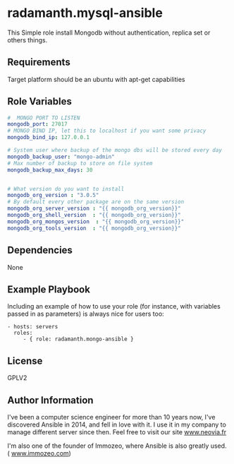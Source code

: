 radamanth.mysql-ansible
=========

This Simple role install Mongodb without authentication, replica set or others things.

Requirements
------------

Target platform should be an ubuntu with apt-get capabilities

Role Variables
--------------

```yaml
#  MONGO PORT TO LISTEN
mongodb_port: 27017
# MONGO BIND IP, let this to localhost if you want some privacy
mongodb_bind_ip: 127.0.0.1

# System user where backup of the mongo dbs will be stored every day
mongodb_backup_user: "mongo-admin"
# Max number of backup to store on file system
mongodb_backup_max_days: 30


# What version do you want to install
mongodb_org_version : "3.0.5"
# By default every other package are on the same version
mongodb_org_server_version : "{{ mongodb_org_version}}"
mongodb_org_shell_version  : "{{ mongodb_org_version}}"
mongodb_org_mongos_version  : "{{ mongodb_org_version}}"
mongodb_org_tools_version  : "{{ mongodb_org_version}}"
```


Dependencies
------------

None

Example Playbook
----------------

Including an example of how to use your role (for instance, with variables passed in as parameters) is always nice for users too:

    - hosts: servers
      roles:
         - { role: radamanth.mongo-ansible }

License
-------

GPLV2

Author Information
------------------
I've been a computer science engineer for more than 10 years now, I've discovered Ansible in 2014, and fell in love with it. I use it in my company to manage different server since then. Feel free to visit our site www.neovia.fr

I'm also one of the founder of Immozeo, where Ansible is also greatly used. ( www.immozeo.com)

